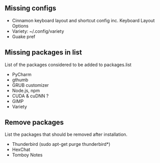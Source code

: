 Missing configs
---------
-   Cinnamon keyboard layout and shortcut config inc. Keyboard Layout Options
-   Variety: ~/.config/variety
-   Guake pref

Missing packages in list
------------------------
List of the packages considered to be added to packages.list
-   PyCharm
-   gthumb
-   GRUB customizer
-   Node.js, npm
-   CUDA & cuDNN ?
-   GIMP
-   Variety

Remove packages
---------------
List the packages that should be removed after installation.
-   Thunderbird (sudo apt-get purge thunderbird*)
-   HexChat
-   Tomboy Notes
